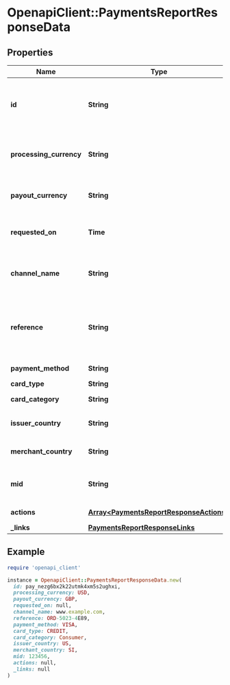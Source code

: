 # OpenapiClient::PaymentsReportResponseData

## Properties

| Name | Type | Description | Notes |
| ---- | ---- | ----------- | ----- |
| **id** | **String** | The unique payment identifier. This was previously called &#x60;transaction_id&#x60; | [optional] |
| **processing_currency** | **String** | The currency of the payment when processed by the cardholder | [optional] |
| **payout_currency** | **String** | The currency of the payment when paid out to you | [optional] |
| **requested_on** | **Time** | The date on which the payment was initiated | [optional] |
| **channel_name** | **String** | The name of the channel from which the payment was initiated | [optional] |
| **reference** | **String** | An optional identifier used for tracking payments. This was previously called &#x60;track_id&#x60; | [optional] |
| **payment_method** | **String** | The payment method | [optional] |
| **card_type** | **String** | The card type | [optional] |
| **card_category** | **String** | The card category | [optional] |
| **issuer_country** | **String** | The country of the issuing bank | [optional] |
| **merchant_country** | **String** | The country of the merchant bank | [optional] |
| **mid** | **String** | An optional, user-defined identifier for the business | [optional] |
| **actions** | [**Array&lt;PaymentsReportResponseActions&gt;**](PaymentsReportResponseActions.md) | The actions object | [optional] |
| **_links** | [**PaymentsReportResponseLinks**](PaymentsReportResponseLinks.md) |  | [optional] |

## Example

```ruby
require 'openapi_client'

instance = OpenapiClient::PaymentsReportResponseData.new(
  id: pay_nezg6bx2k22utmk4xm5s2ughxi,
  processing_currency: USD,
  payout_currency: GBP,
  requested_on: null,
  channel_name: www.example.com,
  reference: ORD-5023-4E89,
  payment_method: VISA,
  card_type: CREDIT,
  card_category: Consumer,
  issuer_country: US,
  merchant_country: SI,
  mid: 123456,
  actions: null,
  _links: null
)
```

